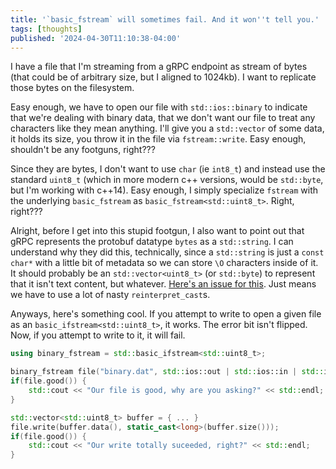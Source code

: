 ```yaml
---
title: '`basic_fstream` will sometimes fail. And it won''t tell you.'
tags: [thoughts]
published: '2024-04-30T11:10:38-04:00'
---
```


I have a file that I'm streaming from a gRPC endpoint as stream of bytes (that could be of arbitrary size, but I aligned to 1024kb). I want to replicate those bytes on the filesystem.

Easy enough, we have to open our file with `std::ios::binary` to indicate that we're dealing with binary data, that we don't want our file to treat any characters like they mean anything. I'll give you a `std::vector` of some data, it holds its size, you throw it in the file via `fstream::write`. Easy enough, shouldn't be any footguns, right???

Since they are bytes, I don't want to use `char` (ie `int8_t`) and instead use the standard `uint8_t` (which in more modern c++ versions, would be `std::byte`, but I'm working with c++14). Easy enough, I simply specialize `fstream` with the underlying `basic_fstream` as `basic_fstream<std::uint8_t>`. Right, right???

Alright, before I get into this stupid footgun, I also want to point out that gRPC represents the protobuf datatype `bytes` as a `std::string`. I can understand why they did this, technically, since a `std::string` is just a `const char*` with a little bit of metadata so we can store `\O` characters inside of it. It should probably be an `std::vector<uint8_t>` (or `std::byte`) to represent that it isn't text content, but whatever. [Here's an issue for this](https://github.com/protocolbuffers/protobuf/issues/5431). Just means we have to use a lot of nasty `reinterpret_cast`s.

Anyways, here's something cool. If you attempt to write to open a given file as an `basic_ifstream<std::uint8_t>`, it works. The error bit isn't flipped. Now, if you attempt to write to it, it will fail.

```cpp
using binary_fstream = std::basic_ifstream<std::uint8_t>;

binary_fstream file("binary.dat", std::ios::out | std::ios::in | std::ios::binary);
if(file.good()) {
	std::cout << "Our file is good, why are you asking?" << std::endl;
}

std::vector<std::uint8_t> buffer = { ... }
file.write(buffer.data(), static_cast<long>(buffer.size()));
if(file.good()) {
	std::cout << "Our write totally suceeded, right?" << std::endl;
}
```

